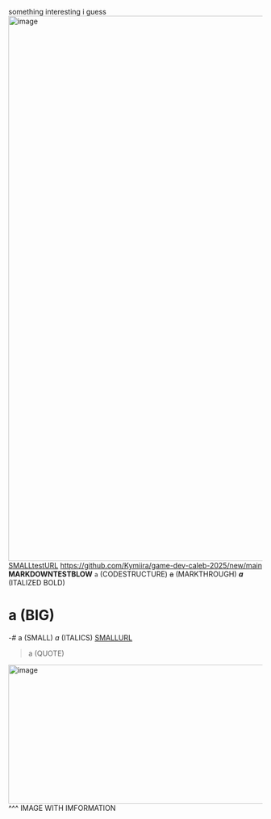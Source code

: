 something interesting i guess
<img width="1919" height="1079" alt="image" src="https://github.com/user-attachments/assets/9658de82-8219-4b2e-8c2b-8a3c5bff398c" />
[SMALLtestURL](https://github.com/Kymiira/game-dev-caleb-2025/new/main) 
https://github.com/Kymiira/game-dev-caleb-2025/new/main
__MARKDOWNTESTBLOW__
``a`` (CODESTRUCTURE)
~~a~~ (MARKTHROUGH)
***a*** (ITALIZED BOLD)
# a (BIG)
-# a (SMALL)
*a* (ITALICS)
[SMALLURL](https://github.com/Kymiira/game-dev-caleb-2025/new/main)
> a (QUOTE)
<img width="938" height="275" alt="image" src="https://github.com/user-attachments/assets/08402a84-997e-4717-b243-6a4b3efdddfc" />
^^^
IMAGE WITH IMFORMATION
